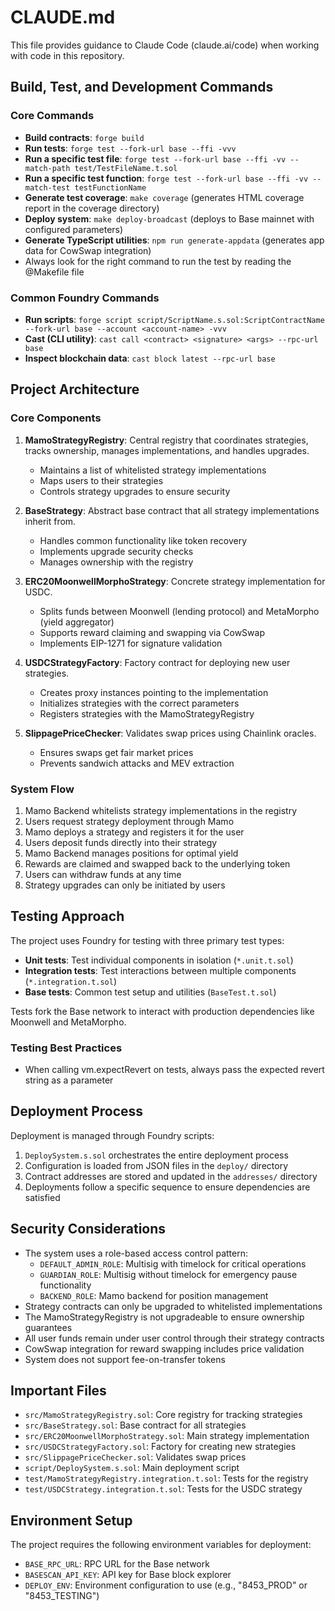 # CLAUDE.md

This file provides guidance to Claude Code (claude.ai/code) when working with code in this repository.

## Build, Test, and Development Commands

### Core Commands
- **Build contracts**: `forge build`
- **Run tests**: `forge test --fork-url base --ffi -vvv`
- **Run a specific test file**: `forge test --fork-url base --ffi -vv --match-path test/TestFileName.t.sol`
- **Run a specific test function**: `forge test --fork-url base --ffi -vv --match-test testFunctionName`
- **Generate test coverage**: `make coverage` (generates HTML coverage report in the coverage directory)
- **Deploy system**: `make deploy-broadcast` (deploys to Base mainnet with configured parameters)
- **Generate TypeScript utilities**: `npm run generate-appdata` (generates app data for CowSwap integration)
- Always look for the right command to run the test by reading the @Makefile file 

### Common Foundry Commands
- **Run scripts**: `forge script script/ScriptName.s.sol:ScriptContractName --fork-url base --account <account-name> -vvv`
- **Cast (CLI utility)**: `cast call <contract> <signature> <args> --rpc-url base`
- **Inspect blockchain data**: `cast block latest --rpc-url base`

## Project Architecture

### Core Components

1. **MamoStrategyRegistry**: Central registry that coordinates strategies, tracks ownership, manages implementations, and handles upgrades.
   - Maintains a list of whitelisted strategy implementations
   - Maps users to their strategies
   - Controls strategy upgrades to ensure security

2. **BaseStrategy**: Abstract base contract that all strategy implementations inherit from.
   - Handles common functionality like token recovery
   - Implements upgrade security checks
   - Manages ownership with the registry

3. **ERC20MoonwellMorphoStrategy**: Concrete strategy implementation for USDC.
   - Splits funds between Moonwell (lending protocol) and MetaMorpho (yield aggregator)
   - Supports reward claiming and swapping via CowSwap
   - Implements EIP-1271 for signature validation

4. **USDCStrategyFactory**: Factory contract for deploying new user strategies.
   - Creates proxy instances pointing to the implementation
   - Initializes strategies with the correct parameters
   - Registers strategies with the MamoStrategyRegistry

5. **SlippagePriceChecker**: Validates swap prices using Chainlink oracles.
   - Ensures swaps get fair market prices
   - Prevents sandwich attacks and MEV extraction

### System Flow

1. Mamo Backend whitelists strategy implementations in the registry
2. Users request strategy deployment through Mamo
3. Mamo deploys a strategy and registers it for the user
4. Users deposit funds directly into their strategy
5. Mamo Backend manages positions for optimal yield
6. Rewards are claimed and swapped back to the underlying token
7. Users can withdraw funds at any time
8. Strategy upgrades can only be initiated by users

## Testing Approach

The project uses Foundry for testing with three primary test types:
- **Unit tests**: Test individual components in isolation (`*.unit.t.sol`)
- **Integration tests**: Test interactions between multiple components (`*.integration.t.sol`)
- **Base tests**: Common test setup and utilities (`BaseTest.t.sol`)

Tests fork the Base network to interact with production dependencies like Moonwell and MetaMorpho.

### Testing Best Practices
- When calling vm.expectRevert on tests, always pass the expected revert string as a parameter

## Deployment Process

Deployment is managed through Foundry scripts:
1. `DeploySystem.s.sol` orchestrates the entire deployment process
2. Configuration is loaded from JSON files in the `deploy/` directory
3. Contract addresses are stored and updated in the `addresses/` directory
4. Deployments follow a specific sequence to ensure dependencies are satisfied

## Security Considerations

- The system uses a role-based access control pattern:
  - `DEFAULT_ADMIN_ROLE`: Multisig with timelock for critical operations
  - `GUARDIAN_ROLE`: Multisig without timelock for emergency pause functionality
  - `BACKEND_ROLE`: Mamo backend for position management
- Strategy contracts can only be upgraded to whitelisted implementations
- The MamoStrategyRegistry is not upgradeable to ensure ownership guarantees
- All user funds remain under user control through their strategy contracts
- CowSwap integration for reward swapping includes price validation
- System does not support fee-on-transfer tokens

## Important Files

- `src/MamoStrategyRegistry.sol`: Core registry for tracking strategies
- `src/BaseStrategy.sol`: Base contract for all strategies
- `src/ERC20MoonwellMorphoStrategy.sol`: Main strategy implementation
- `src/USDCStrategyFactory.sol`: Factory for creating new strategies
- `src/SlippagePriceChecker.sol`: Validates swap prices
- `script/DeploySystem.s.sol`: Main deployment script
- `test/MamoStrategyRegistry.integration.t.sol`: Tests for the registry
- `test/USDCStrategy.integration.t.sol`: Tests for the USDC strategy

## Environment Setup

The project requires the following environment variables for deployment:
- `BASE_RPC_URL`: RPC URL for the Base network
- `BASESCAN_API_KEY`: API key for Base block explorer
- `DEPLOY_ENV`: Environment configuration to use (e.g., "8453_PROD" or "8453_TESTING")